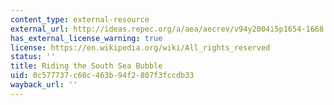 ```yaml
---
content_type: external-resource
external_url: http://ideas.repec.org/a/aea/aecrev/v94y2004i5p1654-1668.html
has_external_license_warning: true
license: https://en.wikipedia.org/wiki/All_rights_reserved
status: ''
title: Riding the South Sea Bubble
uid: 0c577737-c60c-463b-94f2-807f3fccdb33
wayback_url: ''
---
```

